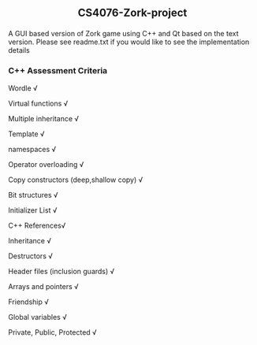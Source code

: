 ## <p align="center"> CS4076-Zork-project </p>
A GUI based version of Zork game using C++ and Qt based on the text version.
Please see readme.txt if you would like to see the implementation details

### C++ Assessment Criteria

Wordle √

Virtual functions √

Multiple inheritance √

Template √

namespaces √

Operator overloading √

Copy constructors (deep,shallow copy) √

Bit structures √

Initializer List √

C++ References√

Inheritance √

Destructors √

Header files (inclusion guards) √

Arrays and pointers √

Friendship √

Global variables √

Private, Public, Protected √
